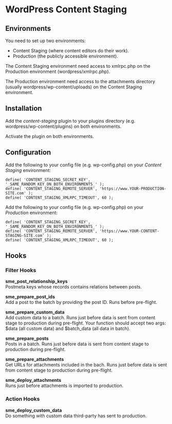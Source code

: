 WordPress Content Staging
=========================

Environments
------------

You need to set up two environments:

* Content Staging (where content editors do their work).
* Production (the publicly accessible environment).

The Content Staging environment need access to xmlrpc.php on the Production environment (wordpress/xmlrpc.php).

The Production environment need access to the attachments directory (usually wordpress/wp-content/uploads) on the Content Staging environment.

Installation
------------

Add the *content-staging* plugin to your plugins directory (e.g. wordpress/wp-content/plugins) on both environments.

Activate the plugin on both environments.

Configuration
-------------

Add the following to your config file (e.g. wp-config.php) on your *Content Staging* environment:

	define( 'CONTENT_STAGING_SECRET_KEY', '_SAME_RANDOM_KEY_ON_BOTH_ENVIRONMENTS_' );
	define( 'CONTENT_STAGING_REMOTE_SERVER', 'https://www.YOUR-PRODUCTION-SITE.com' );
	define( 'CONTENT_STAGING_XMLRPC_TIMEOUT', 60 );

Add the following to your config file (e.g. wp-config.php) on your *Production* environment:

	define( 'CONTENT_STAGING_SECRET_KEY', '_SAME_RANDOM_KEY_ON_BOTH_ENVIRONMENTS_' );
	define( 'CONTENT_STAGING_REMOTE_SERVER', 'https://www.YOUR-CONTENT-STAGING-SITE.com' );
	define( 'CONTENT_STAGING_XMLRPC_TIMEOUT', 60 );

Hooks
-----

### Filter Hooks

**sme\_post\_relationship\_keys** <br/>
Postmeta keys whose records contains relations between posts.

**sme\_prepare\_post\_ids** <br/>
Add a post to the batch by providing the post ID. Runs before pre-flight.

**sme\_prepare\_custom\_data** <br/>
Add custom data to a batch. Runs just before data is sent from content stage to production during pre-flight. Your function should accept two args: $data (all custom data) and $batch_data (all data in batch).

**sme\_prepare\_posts** <br/>
Posts in a batch. Runs just before data is sent from content stage to production during pre-flight.

**sme\_prepare\_attachments** <br/>
Get URLs for attachments included in the bach. Runs just before data is sent from content stage to production during pre-flight.

**sme\_deploy\_attachments** <br/>
Runs just before attachments is imported to production.

### Action Hooks

**sme\_deploy\_custom\_data** <br/>
Do something with custom data third-party has sent to production.